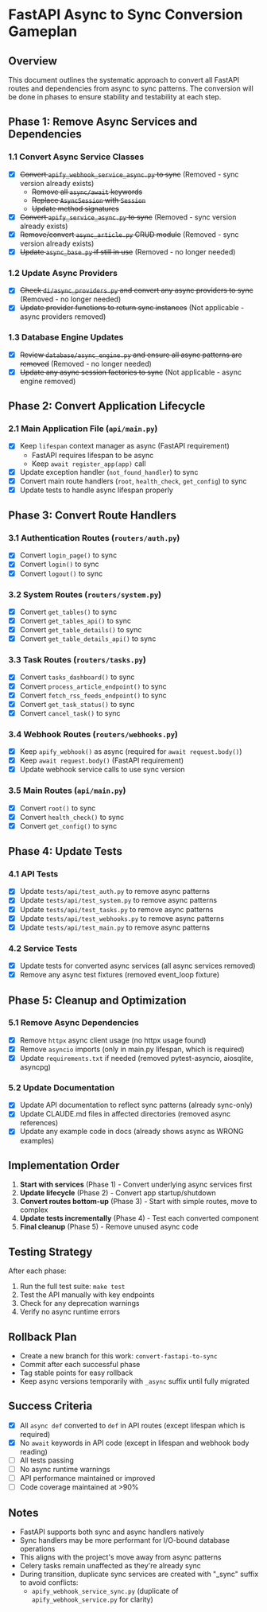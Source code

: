 # FastAPI Async to Sync Conversion Gameplan

## Overview
This document outlines the systematic approach to convert all FastAPI routes and dependencies from async to sync patterns. The conversion will be done in phases to ensure stability and testability at each step.

## Phase 1: Remove Async Services and Dependencies

### 1.1 Convert Async Service Classes
- [x] ~~Convert `apify_webhook_service_async.py` to sync~~ (Removed - sync version already exists)
  - ~~Remove all `async/await` keywords~~
  - ~~Replace `AsyncSession` with `Session`~~
  - ~~Update method signatures~~
- [x] ~~Convert `apify_service_async.py` to sync~~ (Removed - sync version already exists)
- [x] ~~Remove/convert `async_article.py` CRUD module~~ (Removed - sync version already exists)
- [x] ~~Update `async_base.py` if still in use~~ (Removed - no longer needed)

### 1.2 Update Async Providers
- [x] ~~Check `di/async_providers.py` and convert any async providers to sync~~ (Removed - no longer needed)
- [x] ~~Update provider functions to return sync instances~~ (Not applicable - async providers removed)

### 1.3 Database Engine Updates
- [x] ~~Review `database/async_engine.py` and ensure all async patterns are removed~~ (Removed - no longer needed)
- [x] ~~Update any async session factories to sync~~ (Not applicable - async engine removed)

## Phase 2: Convert Application Lifecycle

### 2.1 Main Application File (`api/main.py`)
- [x] Keep `lifespan` context manager as async (FastAPI requirement)
  - FastAPI requires lifespan to be async
  - Keep `await register_app(app)` call
- [x] Update exception handler (`not_found_handler`) to sync
- [x] Convert main route handlers (`root`, `health_check`, `get_config`) to sync
- [x] Update tests to handle async lifespan properly

## Phase 3: Convert Route Handlers

### 3.1 Authentication Routes (`routers/auth.py`)
- [x] Convert `login_page()` to sync
- [x] Convert `login()` to sync
- [x] Convert `logout()` to sync

### 3.2 System Routes (`routers/system.py`)
- [x] Convert `get_tables()` to sync
- [x] Convert `get_tables_api()` to sync
- [x] Convert `get_table_details()` to sync
- [x] Convert `get_table_details_api()` to sync

### 3.3 Task Routes (`routers/tasks.py`)
- [x] Convert `tasks_dashboard()` to sync
- [x] Convert `process_article_endpoint()` to sync
- [x] Convert `fetch_rss_feeds_endpoint()` to sync
- [x] Convert `get_task_status()` to sync
- [x] Convert `cancel_task()` to sync

### 3.4 Webhook Routes (`routers/webhooks.py`)
- [x] Keep `apify_webhook()` as async (required for `await request.body()`)
- [x] Keep `await request.body()` (FastAPI requirement)
- [x] Update webhook service calls to use sync version

### 3.5 Main Routes (`api/main.py`)
- [x] Convert `root()` to sync
- [x] Convert `health_check()` to sync
- [x] Convert `get_config()` to sync

## Phase 4: Update Tests

### 4.1 API Tests
- [x] Update `tests/api/test_auth.py` to remove async patterns
- [x] Update `tests/api/test_system.py` to remove async patterns
- [x] Update `tests/api/test_tasks.py` to remove async patterns
- [x] Update `tests/api/test_webhooks.py` to remove async patterns
- [x] Update `tests/api/test_main.py` to remove async patterns

### 4.2 Service Tests
- [x] Update tests for converted async services (all async services removed)
- [x] Remove any async test fixtures (removed event_loop fixture)

## Phase 5: Cleanup and Optimization

### 5.1 Remove Async Dependencies
- [x] Remove `httpx` async client usage (no httpx usage found)
- [x] Remove `asyncio` imports (only in main.py lifespan, which is required)
- [x] Update `requirements.txt` if needed (removed pytest-asyncio, aiosqlite, asyncpg)

### 5.2 Update Documentation
- [x] Update API documentation to reflect sync patterns (already sync-only)
- [x] Update CLAUDE.md files in affected directories (removed async references)
- [x] Update any example code in docs (already shows async as WRONG examples)

## Implementation Order

1. **Start with services** (Phase 1) - Convert underlying async services first
2. **Update lifecycle** (Phase 2) - Convert app startup/shutdown
3. **Convert routes bottom-up** (Phase 3) - Start with simple routes, move to complex
4. **Update tests incrementally** (Phase 4) - Test each converted component
5. **Final cleanup** (Phase 5) - Remove unused async code

## Testing Strategy

After each phase:
1. Run the full test suite: `make test`
2. Test the API manually with key endpoints
3. Check for any deprecation warnings
4. Verify no async runtime errors

## Rollback Plan

- Create a new branch for this work: `convert-fastapi-to-sync`
- Commit after each successful phase
- Tag stable points for easy rollback
- Keep async versions temporarily with `_async` suffix until fully migrated

## Success Criteria

- [x] All `async def` converted to `def` in API routes (except lifespan which is required)
- [x] No `await` keywords in API code (except in lifespan and webhook body reading)
- [ ] All tests passing
- [ ] No async runtime warnings
- [ ] API performance maintained or improved
- [ ] Code coverage maintained at >90%

## Notes

- FastAPI supports both sync and async handlers natively
- Sync handlers may be more performant for I/O-bound database operations
- This aligns with the project's move away from async patterns
- Celery tasks remain unaffected as they're already sync
- During transition, duplicate sync services are created with "_sync" suffix to avoid conflicts:
  - `apify_webhook_service_sync.py` (duplicate of `apify_webhook_service.py` for clarity)
